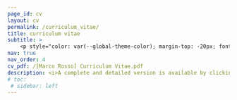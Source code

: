 ```yaml
---
page_id: cv
layout: cv
permalink: /curriculum_vitae/
title: curriculum vitae
subtitle: >
    <p style="color: var(--global-theme-color); margin-top: -20px; font-weight: normal;"><a href='https://marcorosso.com/it/curriculum_vitae/'>italiano</a>&nbsp;|&nbsp;<a href='https://marcorosso.com/es/curriculum_vitae/'>español</a></p>
nav: true
nav_order: 4
cv_pdf: /[Marco Rosso] Curriculum Vitae.pdf
description: <i>A complete and detailed version is available by clicking on the PDF icon.</i>
# toc:
 # sidebar: left
---
```


